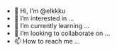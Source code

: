 - 👋 Hi, I’m @elkkku
- 👀 I’m interested in ...
- 🌱 I’m currently learning ...
- 💞️ I’m looking to collaborate on ...
- 📫 How to reach me ...

<!---
elkkku/elkkku is a ✨ special ✨ repository because its `README.md` (this file) appears on your GitHub profile.
You can click the Preview link to take a look at your changes.
--->
